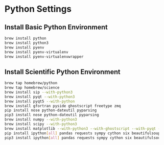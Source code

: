 Python Settings
===============

## Install Basic Python Environment

```bash
brew install python
brew install python3
brew install pyenv
brew install pyenv-virtualenv
brew install pyenv-virtualenvwrapper
```

## Install Scientific Python Environment

```bash
brew tap homebrew/python
brew tap homebrew/science
brew install sip --with-python3
brew install pyqt --with-python3
brew install pyqt5 --with-python
brew install gfortran pyside ghostscript freetype zmq
pip install nose python-dateutil pyparsing
pip3 install nose python-dateutil pyparsing
brew install numpy --with-python3
brew install scipy --with-python3
brew install matplotlib --with-python3 --with-ghostscript --with-pyqt --with-pyside --with-tex
pip install ipython[all] pandas requests sympy cython six beautifulsoup4
pip3 install ipython[all] pandas requests sympy cython six beautifulsoup4
```
